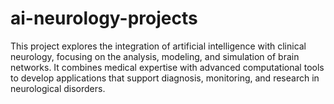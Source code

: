 # ai-neurology-projects
This project explores the integration of artificial intelligence with clinical neurology, focusing on the analysis, modeling, and simulation of brain networks. It combines medical expertise with advanced computational tools to develop applications that support diagnosis, monitoring, and research in neurological disorders.
